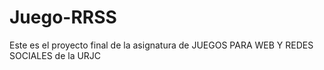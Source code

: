 # Juego-RRSS
Este es el proyecto final de la asignatura de JUEGOS PARA WEB Y REDES SOCIALES de la URJC
